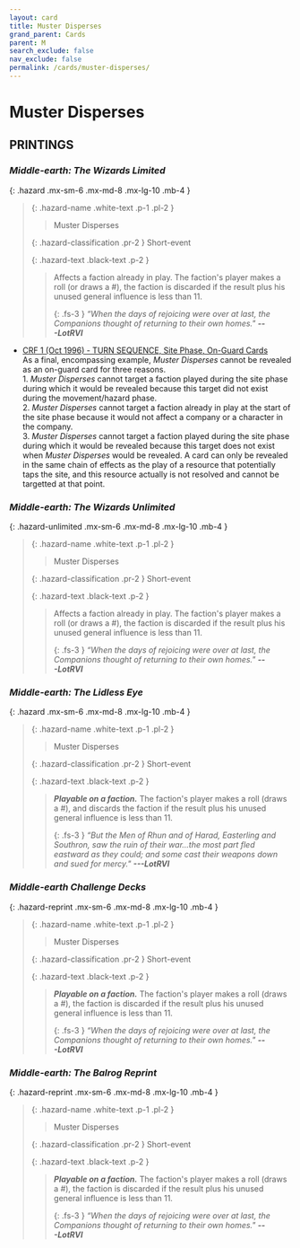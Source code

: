 ```yaml
---
layout: card
title: Muster Disperses
grand_parent: Cards
parent: M
search_exclude: false
nav_exclude: false
permalink: /cards/muster-disperses/
---
```


# Muster Disperses


## PRINTINGS


### _Middle-earth: The Wizards Limited_

{: .hazard .mx-sm-6 .mx-md-8 .mx-lg-10 .mb-4 }
> {: .hazard-name .white-text .p-1 .pl-2 }
> > <div class="hazard-mp"></div>
> > <div class="card-name">Muster Disperses</div>
>
> {: .hazard-classification .pr-2 }
> Short-event
>
> {: .hazard-text .black-text .p-2 }
> > Affects a faction already in play. The faction's player makes a roll (or draws a #), the faction is discarded if the result plus his unused general influence is less than 11. 
> > 
> > {: .fs-3 } 
> > _“When the days of rejoicing were over at last, the Companions thought of returning to their own homes."_ ***---&#65279;LotRVI*** 
>

 - [CRF 1 (Oct 1996) - TURN SEQUENCE, Site Phase, On-Guard Cards](/original/rulings/crf-1/#on-guard-cards)<br>As a final, encompassing example, _Muster Disperses_ cannot be revealed as an on-guard card for three reasons.<br>1. _Muster Disperses_ cannot target a faction played during the site phase during which it would be revealed because this target did not exist during the movement/hazard phase.<br>2. _Muster Disperses_ cannot target a faction already in play at the start of the site phase because it would not affect a company or a character in the company.<br> 3. _Muster Disperses_ cannot target a faction played during the site phase during which it would be revealed because this target does not exist when _Muster Disperses_ would be revealed. A card can only be revealed in the same chain of effects as the play of a resource that potentially taps the site, and this resource actually is not resolved and cannot be targetted at that point.

### _Middle-earth: The Wizards Unlimited_

{: .hazard-unlimited .mx-sm-6 .mx-md-8 .mx-lg-10 .mb-4 }
> {: .hazard-name .white-text .p-1 .pl-2 }
> > <div class="hazard-mp"></div>
> > <div class="card-name">Muster Disperses</div>
>
> {: .hazard-classification .pr-2 }
> Short-event
>
> {: .hazard-text .black-text .p-2 }
> > Affects a faction already in play. The faction's player makes a roll (or draws a #), the faction is discarded if the result plus his unused general influence is less than 11. 
> > 
> > {: .fs-3 } 
> > _“When the days of rejoicing were over at last, the Companions thought of returning to their own homes."_ ***---&#65279;LotRVI*** 
>

### _Middle-earth: The Lidless Eye_

{: .hazard .mx-sm-6 .mx-md-8 .mx-lg-10 .mb-4 }
> {: .hazard-name .white-text .p-1 .pl-2 }
> > <div class="hazard-mp"></div>
> > <div class="card-name">Muster Disperses</div>
>
> {: .hazard-classification .pr-2 }
> Short-event
>
> {: .hazard-text .black-text .p-2 }
> > ***Playable on a faction.*** The faction's player makes a roll (draws a #), and discards the faction if the result plus his unused general influence is less than 11. 
> > 
> > {: .fs-3 } 
> > _“But the Men of Rhun and of Harad, Easterling and Southron, saw the ruin of their war...the most part fled eastward as they could; and some cast their weapons down and sued for mercy."_ ***---&#65279;LotRVI*** 
>

### _Middle-earth Challenge Decks_

{: .hazard-reprint .mx-sm-6 .mx-md-8 .mx-lg-10 .mb-4 }
> {: .hazard-name .white-text .p-1 .pl-2 }
> > <div class="hazard-mp"></div>
> > <div class="card-name">Muster Disperses</div>
>
> {: .hazard-classification .pr-2 }
> Short-event
>
> {: .hazard-text .black-text .p-2 }
> > ***Playable on a faction.*** The faction's player makes a roll (draws a #), the faction is discarded if the result plus his unused general influence is less than 11. 
> > 
> > {: .fs-3 } 
> > _“When the days of rejoicing were over at last, the Companions thought of returning to their own homes."_ ***---&#65279;LotRVI*** 
>

### _Middle-earth: The Balrog Reprint_

{: .hazard-reprint .mx-sm-6 .mx-md-8 .mx-lg-10 .mb-4 }
> {: .hazard-name .white-text .p-1 .pl-2 }
> > <div class="hazard-mp"></div>
> > <div class="card-name">Muster Disperses</div>
>
> {: .hazard-classification .pr-2 }
> Short-event
>
> {: .hazard-text .black-text .p-2 }
> > ***Playable on a faction.*** The faction's player makes a roll (draws a #), the faction is discarded if the result plus his unused general influence is less than 11. 
> > 
> > {: .fs-3 } 
> > _“When the days of rejoicing were over at last, the Companions thought of returning to their own homes."_ ***---&#65279;LotRVI*** 
>
